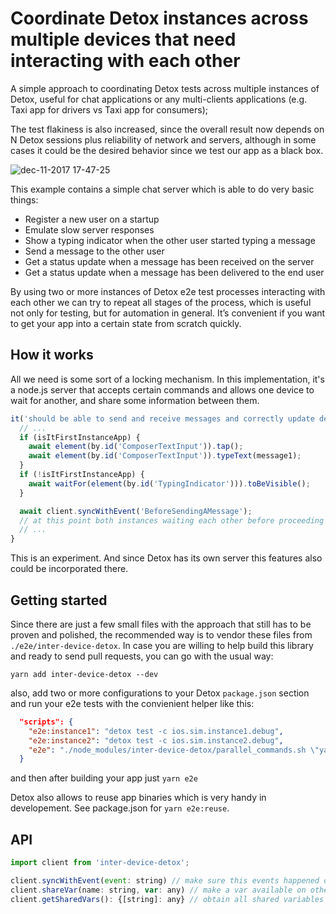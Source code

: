 # Coordinate Detox instances across multiple devices that need interacting with each other


A simple approach to coordinating Detox tests across multiple instances of Detox, useful for chat applications or any multi-clients applications (e.g. Taxi app for drivers vs Taxi app for consumers);

The test flakiness is also increased, since the overall result now depends on N Detox sessions plus reliability of network and servers, although in some cases it could be the desired behavior since we test our app as a black box.

![dec-11-2017 17-47-25](https://user-images.githubusercontent.com/1004115/33836772-6e25f5a4-de9b-11e7-8fc4-7ec78d179b8b.gif)

This example contains a simple chat server which is able to do very basic things:
* Register a new user on a startup
* Emulate slow server responses
* Show a typing indicator when the other user started typing a message
* Send a message to the other user
* Get a status update when a message has been received on the server
* Get a status update when a message has been delivered to the end user

By using two or more instances of Detox e2e test processes interacting with each other we can try to repeat all stages of the process, which is useful not only for testing, but for automation in general. It’s convenient if you want to get your app into a certain state from scratch quickly.  

## How it works

All we need is some sort of a locking mechanism. In this implementation, it's a node.js server that accepts certain commands and allows one device to wait for another, and share some information between them.

```js
it('should be able to send and receive messages and correctly update delivery statuses', async () => {
  // ...
  if (isItFirstInstanceApp) {
    await element(by.id('ComposerTextInput')).tap();
    await element(by.id('ComposerTextInput')).typeText(message1);
  }
  if (!isItFirstInstanceApp) {
    await waitFor(element(by.id('TypingIndicator'))).toBeVisible();
  }

  await client.syncWithEvent('BeforeSendingAMessage');
  // at this point both instances waiting each other before proceeding by using a server
  // ...
}
```

This is an experiment. And since Detox has its own server this features also could be incorporated there.

## Getting started

Since there are just a few small files with the approach that still has to be proven and polished, the recommended way is to vendor these files from `./e2e/inter-device-detox`. In case you are willing to help build this library and ready to send pull requests, you can go with the usual way:

```
yarn add inter-device-detox --dev
```

also, add two or more configurations to your Detox `package.json` section and run your e2e tests with the convienient helper like this:

```json
  "scripts": {
    "e2e:instance1": "detox test -c ios.sim.instance1.debug",
    "e2e:instance2": "detox test -c ios.sim.instance2.debug",
    "e2e": "./node_modules/inter-device-detox/parallel_commands.sh \"yarn e2e:instance1\" \"yarn e2e:instance\""
  }
```

and then after building your app just `yarn e2e`

Detox also allows to reuse app binaries which is very handy in developement. See package.json for `yarn e2e:reuse`.

## API

```javascript
import client from 'inter-device-detox';

client.syncWithEvent(event: string) // make sure this events happened on every device, a simple locking mechanism
client.shareVar(name: string, var: any) // make a var available on other app instances
client.getSharedVars(): {[string]: any} // obtain all shared variables from other devices
```
